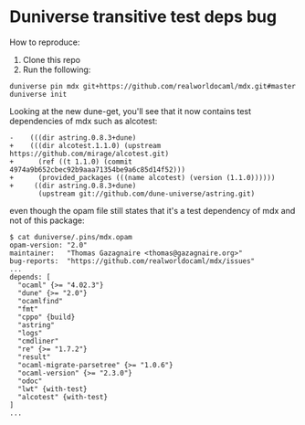 # Duniverse transitive test deps bug

How to reproduce:

1. Clone this repo
2. Run the following:
```
duniverse pin mdx git+https://github.com/realworldocaml/mdx.git#master
duniverse init
```

Looking at the new dune-get, you'll see that it now contains test dependencies of mdx
such as alcotest:

```
-    (((dir astring.0.8.3+dune)
+    (((dir alcotest.1.1.0) (upstream https://github.com/mirage/alcotest.git)
+      (ref ((t 1.1.0) (commit 4974a9b652cbec92b9aaa71354be9a6c85d14f52)))
+      (provided_packages (((name alcotest) (version (1.1.0))))))
+     ((dir astring.0.8.3+dune)
       (upstream git://github.com/dune-universe/astring.git)
```

even though the opam file still states that it's a test dependency of mdx and not of this package:
```
$ cat duniverse/.pins/mdx.opam
opam-version: "2.0"
maintainer:   "Thomas Gazagnaire <thomas@gazagnaire.org>"
bug-reports:  "https://github.com/realworldocaml/mdx/issues"
...
depends: [
  "ocaml" {>= "4.02.3"}
  "dune" {>= "2.0"}
  "ocamlfind"
  "fmt"
  "cppo" {build}
  "astring"
  "logs"
  "cmdliner"
  "re" {>= "1.7.2"}
  "result"
  "ocaml-migrate-parsetree" {>= "1.0.6"}
  "ocaml-version" {>= "2.3.0"}
  "odoc"
  "lwt" {with-test}
  "alcotest" {with-test}
]
...
```
